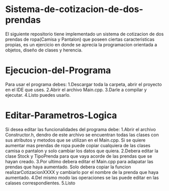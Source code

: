 # Sistema-de-cotizacion-de-dos-prendas
El siguiente repositorio tiene implementado un sistema de cotizacion de dos prendas de ropa(Camisa y Pantalon) que poseen ciertas caracteristicas propias, es un ejercicio en donde se aprecia la programacion orientada a objetos, diseño de clases y herencia. 

# Ejecucion-del-Programa
Para usar el programa debes:
1.Descargar toda la carpeta, abrir el proyecto en el IDE que uses.
2.Abrir el archivo Main.cpp.
3.Darle a compilar y ejecutar.
4.Listo puedes usarlo.

# Editar-Parametros-Logica
Si desea editar las funcionalidades del programa debe:
1.Abrir el archivo Constructor.h, dendro de este archivo se encuentran todas las clases con sus atributos y metodos que se utilizan en el Main.cpp. Si se quiere aumentar mas prendas de ropa puede copiar cualquiera de las clases camisa o pantalon y solo cambiar los datos que quiera. 
2.Debera editar la clase Stock y TipoPrenda para que vaya acorde de las prendas que se hayan creado.
3.Por ultimo debera editar el Main.cpp para adapatar las prendas que haya aumentado. Solo debera copiar la funcion realizarCotizacionXXXX y cambiarlo por el nombre de la prenda que haya aumentado.
4.Del mismo modo las operaciones se las puede editar en las calases correspondientes.
5.Listo
